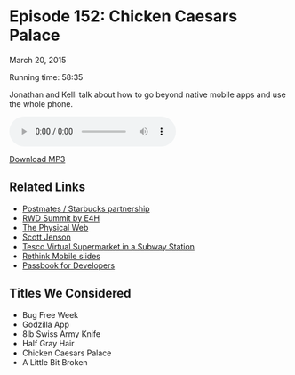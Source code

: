 Episode 152: Chicken Caesars Palace
====
March 20, 2015

Running time: 58:35

Jonathan and Kelli talk about how to go beyond native mobile apps and use the whole phone.

<audio preload="auto" controls>
    <source src="https://s3.amazonaws.com/nitch/Episode_152_Chicken_Caesars_Palace.mp3" type="audio/mpeg" />
    <source src="https://s3.amazonaws.com/nitch/Episode_152_Chicken_Caesars_Palace.ogg" type="audio/ogg" />
    Your browser does not support HTML5 audio. Please download the episode using the link below.
</audio>

[Download MP3](https://s3.amazonaws.com/nitch/Episode_152_Chicken_Caesars_Palace.mp3 "Episode 152: Chicken Caesars Palace")

## Related Links

* [Postmates / Starbucks partnership](http://blog.postmates.com/post/113964671012/starbucks-on-demand)
* [RWD Summit by E4H](http://environmentsforhumans.com/2015/responsive-web-design-summit/)
* [The Physical Web](https://google.github.io/physical-web/)
* [Scott Jenson](https://github.com/scottjenson)
* [Tesco Virtual Supermarket in a Subway Station](http://www.designboom.com/technology/tesco-virtual-supermarket-in-a-subway-station/)
* [Rethink Mobile slides](http://files.jstark.co/aH0D)
* [Passbook for Developers](https://developer.apple.com/passbook/)

## Titles We Considered

* Bug Free Week
* Godzilla App
* 8lb Swiss Army Knife
* Half Gray Hair
* Chicken Caesars Palace
* A Little Bit Broken